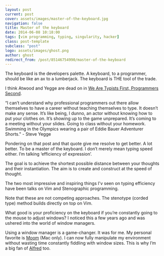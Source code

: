 ```yaml
---
layout: post
current: post
cover: assets/images/master-of-the-keyboard.jpg
navigation: false
title: Master of the keyboard
date: 2014-06-08 10:18:00
tags: [vim programming, typing, singularity, hacker]
class: post-template
subclass: "post"
logo: assets/images/ghost.png
author: ghost
redirect_from: /post/85146754990/master-of-the-keyboard
---
```


The keyboard is the developers palette. A keyboard, to a programmer, should be like an ax to a lumberjack. The keyboard is THE tool of the trade.

I think Atwood and Yegge are dead on in [We Are Typists First, Programmers Second](https://href.li/?http://blog.codinghorror.com/we-are-typists-first-programmers-second/).

“I can’t understand why professional programmers out there allow themselves to have a career without teaching themselves to type. It doesn’t make any sense. It’s like being, I dunno, an actor without knowing how to put your clothes on. It’s showing up to the game unprepared. It’s coming to a meeting without your slides. Going to class without your homework. Swimming in the Olympics wearing a pair of Eddie Bauer Adventurer Shorts." - Steve Yegge

Pondering on that post and that quote give me resolve to get better. A lot better. To be a master of the keyboard. I don’t merely mean typing speed either. I’m talking ‘efficiency of expression’.

The goal is to achieve the shortest possible distance between your thoughts and their instantiation. The aim is to create and construct at the speed of thought.

The two most impressive and inspiring things I'v seen on typing efficiency have been talks on Vim and Stenographic programming.

Note that these are not competing approaches. The stenotype (corded type) method builds directly on top on Vim.

What good is your proficiency on the keyboard if you’re constantly going to the mouse to adjust windows? I noticed this a few years ago and was ushered into the world of window managers.

Using a window manager is a game-changer. It was for me. My personal favorite is [Moom](https://href.li/?http://manytricks.com/moom/) (Mac only). I can now fully manipulate my environment without wasting time constantly fiddling with window sizes. This is why I’m a big fan of [Alfred](https://href.li/?http://www.alfredapp.com/) too.
